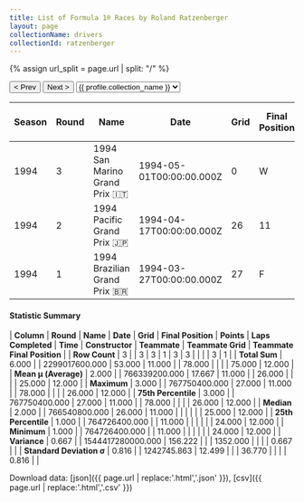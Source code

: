```yaml
---
title: List of Formula 1® Races by Roland Ratzenberger
layout: page
collectionName: drivers
collectionId: ratzenberger
---
```


{% assign url_split = page.url | split: "/" %}
<div id="collection-navigation">
<button onclick="selector.options[selector.selectedIndex-1].value && (window.location = selector.options[selector.selectedIndex-1].value);">&lt; Prev</button>
<button onclick="selector.options[selector.selectedIndex+1].value && (window.location = selector.options[selector.selectedIndex+1].value);">Next &gt;</button>
<select id="selector" onchange="this.options[this.selectedIndex].value && (window.location = this.options[this.selectedIndex].value);">
  {% for collectionId in site.data[page.collectionName].refs %}
    {% if collectionId == page.collectionId %}
      {% assign selected = "selected" %}
    {% else %}
      {% assign selected = "" %}
    {% endif %}
    {% assign profile = site.data[page.collectionName][collectionId].profile %}
    <option value="/f1/{{ page.collectionName }}/{{ collectionId }}/{{ url_split[4] }}" {{ selected }}>{{ profile.collection_name }}</option>
  {% endfor %}
</select>
</div>

| Season | Round | Name | Date | Grid | Final Position | Points | Laps Completed | Time | Constructor | Teammate | Teammate Grid | Teammate Final Position |
|--|--|--|--|--|--|--|--|--|--|--|--|--|
| 1994 | 3 | 1994 San Marino Grand Prix 🇮🇹 | 1994-05-01T00:00:00.000Z | 0 | W | 0.0 | 0 |   | Simtek 🇬🇧 | [David Brabham 🇦🇺](/f1/drivers/brabham) | 24 | R |
| 1994 | 2 | 1994 Pacific Grand Prix 🇯🇵 | 1994-04-17T00:00:00.000Z | 26 | 11 | 0.0 | 78 |   | Simtek 🇬🇧 | [David Brabham 🇦🇺](/f1/drivers/brabham) | 25 | R |
| 1994 | 1 | 1994 Brazilian Grand Prix 🇧🇷 | 1994-03-27T00:00:00.000Z | 27 | F | 0.0 | 0 |   | Simtek 🇬🇧 | [David Brabham 🇦🇺](/f1/drivers/brabham) | 26 | 12 |

#### Statistic Summary

| **Column** | **Round** | **Name** | **Date** | **Grid** | **Final Position** | **Points** | **Laps Completed** | **Time** | **Constructor** | **Teammate** | **Teammate Grid** | **Teammate Final Position** |
| **Row Count** | 3 |  | 3 | 3 | 1 | 3 | 3 |  |  |  | 3 | 1 |
| **Total Sum** | 6.000 |  | 2299017600.000 | 53.000 | 11.000 |  | 78.000 |  |  |  | 75.000 | 12.000 |
| **Mean μ (Average)** | 2.000 |  | 766339200.000 | 17.667 | 11.000 |  | 26.000 |  |  |  | 25.000 | 12.000 |
| **Maximum** | 3.000 |  | 767750400.000 | 27.000 | 11.000 |  | 78.000 |  |  |  | 26.000 | 12.000 |
| **75th Percentile** | 3.000 |  | 767750400.000 | 27.000 | 11.000 |  | 78.000 |  |  |  | 26.000 | 12.000 |
| **Median** | 2.000 |  | 766540800.000 | 26.000 | 11.000 |  |  |  |  |  | 25.000 | 12.000 |
| **25th Percentile** | 1.000 |  | 764726400.000 |  | 11.000 |  |  |  |  |  | 24.000 | 12.000 |
| **Minimum** | 1.000 |  | 764726400.000 |  | 11.000 |  |  |  |  |  | 24.000 | 12.000 |
| **Variance** | 0.667 |  | 1544417280000.000 | 156.222 |  |  | 1352.000 |  |  |  | 0.667 |  |
| **Standard Deviation σ** | 0.816 |  | 1242745.863 | 12.499 |  |  | 36.770 |  |  |  | 0.816 |  |

Download data: [json]({{ page.url | replace:'.html','.json' }}), [csv]({{ page.url | replace:'.html','.csv' }})
